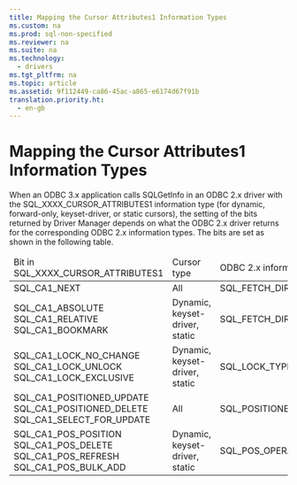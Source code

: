 ```yaml
---
title: Mapping the Cursor Attributes1 Information Types
ms.custom: na
ms.prod: sql-non-specified
ms.reviewer: na
ms.suite: na
ms.technology: 
  - drivers
ms.tgt_pltfrm: na
ms.topic: article
ms.assetid: 9f112449-ca86-45ac-a865-e6174d67f91b
translation.priority.ht: 
  - en-gb
---
```

# Mapping the Cursor Attributes1 Information Types
<?xml version="1.0" encoding="utf-8"?>
<developerConceptualDocument xmlns="http://ddue.schemas.microsoft.com/authoring/2003/5" xmlns:xlink="http://www.w3.org/1999/xlink" xmlns:xsi="http://www.w3.org/2001/XMLSchema-instance" xsi:schemaLocation="http://ddue.schemas.microsoft.com/authoring/2003/5 http://dduestorage.blob.core.windows.net/ddueschema/developer.xsd">
  <introduction>
    <para>When an ODBC 3.<legacyItalic>x</legacyItalic> application calls <legacyBold>SQLGetInfo</legacyBold> in an ODBC 2<legacyItalic>.x</legacyItalic> driver with the SQL_XXXX_CURSOR_ATTRIBUTES1 information type (for dynamic, forward-only, keyset-driver, or static cursors), the setting of the bits returned by Driver Manager depends on what the ODBC 2.<legacyItalic>x</legacyItalic> driver returns for the corresponding ODBC 2.<legacyItalic>x</legacyItalic> information types. The bits are set as shown in the following table.</para>
    <table xmlns:caps="http://schemas.microsoft.com/build/caps/2013/11">
      <thead>
        <tr>
          <TD>
            <para>Bit in</para>
            <para>SQL_XXXX_CURSOR_ATTRIBUTES1</para>
          </TD>
          <TD>
            <para>Cursor type</para>
          </TD>
          <TD>
            <para>ODBC 2.<legacyItalic>x</legacyItalic> information</para>
            <para>type</para>
          </TD>
        </tr>
      </thead>
      <tbody>
        <tr>
          <TD>
            <para>SQL_CA1_NEXT</para>
          </TD>
          <TD>
            <para>All</para>
          </TD>
          <TD>
            <para>SQL_FETCH_DIRECTION</para>
          </TD>
        </tr>
        <tr>
          <TD>
            <para>SQL_CA1_ABSOLUTE SQL_CA1_RELATIVE SQL_CA1_BOOKMARK</para>
          </TD>
          <TD>
            <para>Dynamic, keyset-driver, static</para>
          </TD>
          <TD>
            <para>SQL_FETCH_DIRECTION</para>
          </TD>
        </tr>
        <tr>
          <TD>
            <para>SQL_CA1_LOCK_NO_CHANGE SQL_CA1_LOCK_UNLOCK SQL_CA1_LOCK_EXCLUSIVE</para>
          </TD>
          <TD>
            <para>Dynamic, keyset-driver, static</para>
          </TD>
          <TD>
            <para>SQL_LOCK_TYPES</para>
          </TD>
        </tr>
        <tr>
          <TD>
            <para>SQL_CA1_POSITIONED_UPDATE SQL_CA1_POSITIONED_DELETE SQL_CA1_SELECT_FOR_UPDATE</para>
          </TD>
          <TD>
            <para>All</para>
          </TD>
          <TD>
            <para>SQL_POSITIONED_STATEMENTS</para>
          </TD>
        </tr>
        <tr>
          <TD>
            <para>SQL_CA1_POS_POSITION SQL_CA1_POS_DELETE SQL_CA1_POS_REFRESH SQL_CA1_POS_BULK_ADD </para>
          </TD>
          <TD>
            <para>Dynamic, keyset-driver, static</para>
          </TD>
          <TD>
            <para>SQL_POS_OPERATIONS</para>
          </TD>
        </tr>
      </tbody>
    </table>
  </introduction>
  <relatedTopics />
</developerConceptualDocument>